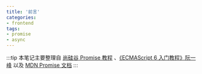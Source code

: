 ```yaml
---
title: '前言'
categories:
- frontend
tags:
- promise
- async
---
```


:::tip
本笔记主要整理自 [尚硅谷 Promise 教程](https://www.bilibili.com/video/BV1GA411x7z1?spm_id_from=333.788.b_636f6d6d656e74.25) 、[《ECMAScript 6 入门教程》阮一峰](https://es6.ruanyifeng.com/) 以及 [MDN Promise 文档](https://developer.mozilla.org/zh-CN/docs/Web/JavaScript/Reference/Global_Objects/Promise)
:::